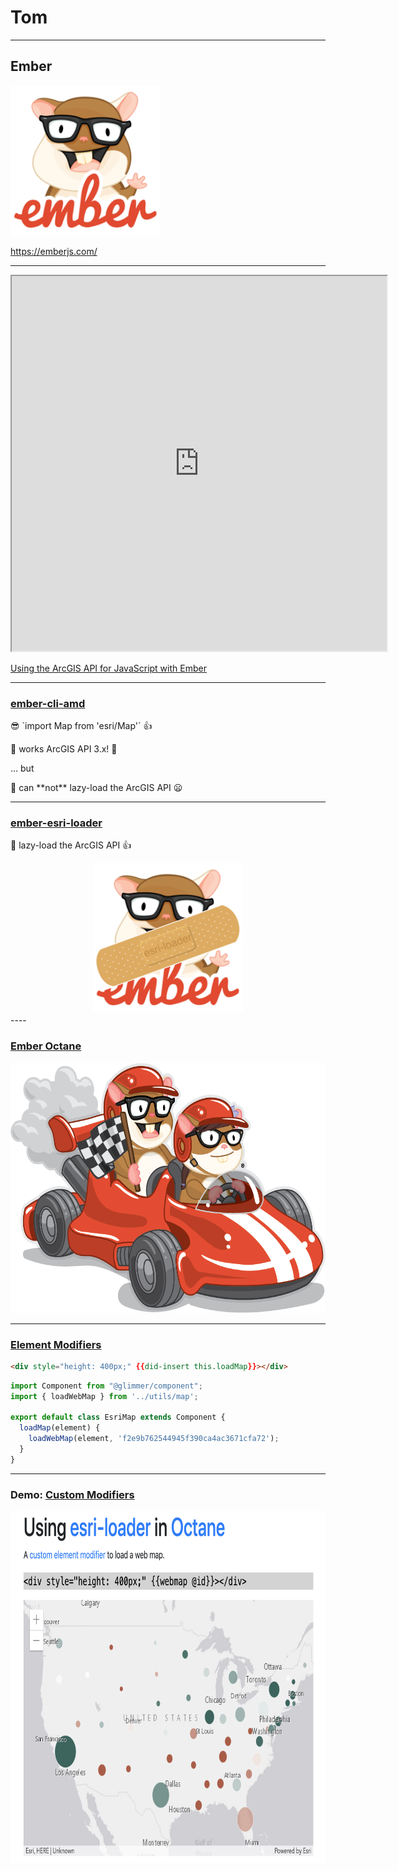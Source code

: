 <!-- .slide: data-background="./../common/slides/section.jpg" -->

# Tom

----
<!-- .slide: data-background="./../common/slides/section.jpg" -->

## Ember

<img src="img/wayson/tomster-sm.png" width="240" class="transparent" />

https://emberjs.com/

----

<iframe src="https://developers.arcgis.com/javascript/latest/guide/ember/#create-a-component" style="width: 600px; height:  600px"></iframe>

[Using the ArcGIS API for JavaScript with Ember](https://developers.arcgis.com/javascript/latest/guide/ember)

----

<!-- .slide: data-transition="fade" -->
### [ember-cli-amd](https://github.com/Esri/ember-cli-amd)
<p>😎 `import Map from 'esri/Map'` 👍</p>
<p>👵 works ArcGIS API 3.x! 👴</p>
<p>... but</p>
<p class="fragment">📵 can **not** lazy-load the ArcGIS API 😦</p>

----

<!-- .slide: data-transition="fade" -->
### [ember-esri-loader](https://github.com/Esri/ember-esri-loader) 

<p>📱 lazy-load the ArcGIS API 👍</p>
<div style="position: relative; width: 240px; margin: 0 auto;">
  <img src="img/wayson/tomster-sm.png" width="240" class="transparent" />
  <img src="img/wayson/esri-loader-band-aid-center-text.png" class="transparent" style="position: absolute;top: 100px;left: 0;width: 240px;height: auto;transform: rotate(-20deg);" />
</div>
----

### [Ember Octane](https://emberjs.com/editions/octane/)

<a href="https://emberjs.com/editions/octane/"><img src="img/wayson/octane.png" height="400" class="transparent" /></a>

----

<!-- .slide: data-transition="fade" -->
### [Element Modifiers](https://guides.emberjs.com/release/components/template-lifecycle-dom-and-modifiers/#toc_calling-methods-on-first-render)

```html
<div style="height: 400px;" {{did-insert this.loadMap}}></div>
```

```js
import Component from "@glimmer/component";
import { loadWebMap } from '../utils/map';

export default class EsriMap extends Component {
  loadMap(element) {
    loadWebMap(element, 'f2e9b762544945f390ca4ac3671cfa72');
  }
}
```
<!-- .element class="fragment" -->

----

<!-- .slide: data-transition="fade" -->
### Demo: [Custom Modifiers](https://github.com/ember-modifier/ember-modifier)

<img src="img/wayson/octane-esri-loader-screenshot.png" height="563">
